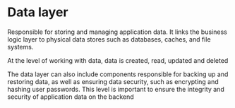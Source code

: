 
# Data layer

Responsible for storing and managing application data. It links the business logic layer to physical data stores such as databases, caches, and file systems.

At the level of working with data, data is created, read, updated and deleted

The data layer can also include components responsible for backing up and restoring data, as well as ensuring data security, such as encrypting and hashing user passwords. This level is important to ensure the integrity and security of application data on the backend
